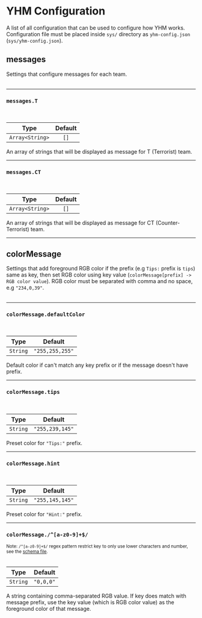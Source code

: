 # YHM Configuration
A list of all configuration that can be used to configure how YHM works. Configuration file must be placed inside `sys/` directory as `yhm-config.json` (`sys/yhm-config.json`).

## messages
Settings that configure messages for each team.<br><br>

---
### `messages.T`
<br>

| Type | Default |
| :-: | :-: |
| `Array<String>` | `[]` |

An array of strings that will be displayed as message for T (Terrorist) team.

---
### `messages.CT`
<br>

| Type | Default |
| :-: | :-: |
| `Array<String>` | `[]` |

An array of strings that will be displayed as message for CT (Counter-Terrorist) team.

---
## colorMessage
Settings that add foreground RGB color if the prefix (e.g `Tips:` prefix is `tips`) same as key, then set RGB color using key value (`colorMessage[prefix] -> RGB color value`). RGB color must be separated with comma and no space, e.g `"234,0,39"`.<br><br>

---
### `colorMessage.defaultColor`
<br>

| Type | Default |
| :-: | :-: |
| `String` | `"255,255,255"` |

Default color if can't match any key prefix or if the message doesn't have prefix.

---
### `colorMessage.tips`
<br>

| Type | Default |
| :-: | :-: |
| `String` | `"255,239,145"` |

Preset color for `"Tips:"` prefix.

---
### `colorMessage.hint`
<br>

| Type | Default |
| :-: | :-: |
| `String` | `"255,145,145"` |

Preset color for `"Hint:"` prefix.

---
### `colorMessage./^[a-z0-9]+$/`
<sub>Note: `/^[a-z0-9]+$/` regex pattern restrict key to only use lower characters and number, see the [schema file](/schema/yhm-config.schema.json#L42-L45).</sub><br><br>

| Type | Default |
| :-: | :-: |
| `String` | `"0,0,0"` |

A string containing comma-separated RGB value. If key does match with message prefix, use the key value (which is RGB color value) as the foreground color of that message.
